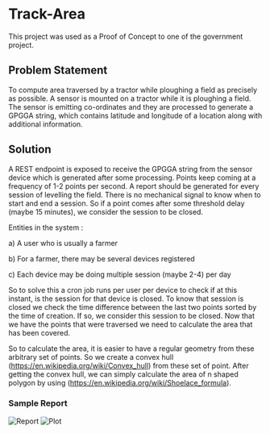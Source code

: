 # Track-Area
This project was used as a Proof of Concept to one of the government project. 

## Problem Statement
To compute area traversed by a tractor while ploughing a field as precisely as possible. A sensor is mounted on a tractor while it is ploughing a field.
The sensor is emitting co-ordinates and they are processed to generate a GPGGA string, which contains latitude and longitude of a location along with additional information.

## Solution
A REST endpoint is exposed to receive the GPGGA string from the sensor device which is generated after some processing.
Points keep coming at a frequency of 1-2 points per second. A report should be generated for every session of levelling the field. 
There is no mechanical signal to know when to start and end a session. So if a point comes after some threshold delay (maybe 15 minutes), we consider the session to be closed.


Entities in the system :

a) A user who is usually a farmer

b) For a farmer, there may be several devices registered 

c) Each device may be doing multiple session (maybe 2-4) per day

So to solve this a cron job runs per user per device to check if at this instant, is the session for that device is closed. 
To know that session is closed we check the time difference between the last two points sorted by the time of creation.
If so, we consider this session to be closed. 
Now that we have the points that were traversed we need to calculate the area that has been covered.

So to calculate the area, it is easier to have a regular geometry from these arbitrary set of points. So we create a convex hull (https://en.wikipedia.org/wiki/Convex_hull) from these set of point.
After getting the convex hull, we can simply calculate the area of n shaped polygon by using (https://en.wikipedia.org/wiki/Shoelace_formula).

### Sample Report
![Report](https://github.com/atulkgupta9/track-area/blob/master/src/main/resources/img/report.png)
![Plot](https://github.com/atulkgupta9/track-area/blob/master/src/main/resources/img/plot.png)
